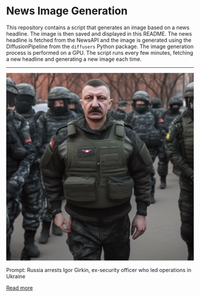 # News Image Generation
This repository contains a script that generates an image based on a news headline. The image is then saved and displayed in this README.
The news headline is fetched from the NewsAPI and the image is generated using the DiffusionPipeline from the `diffusers` Python package. The image generation process is performed on a GPU.
The script runs every few minutes, fetching a new headline and generating a new image each time.

---

![Generated Image](image.png)

Prompt: Russia arrests Igor Girkin, ex-security officer who led operations in Ukraine

[Read more](https://www.washingtonpost.com/world/2023/07/21/russia-arrests-igor-girkin-ex-security-officer-who-led-operations-ukraine/)